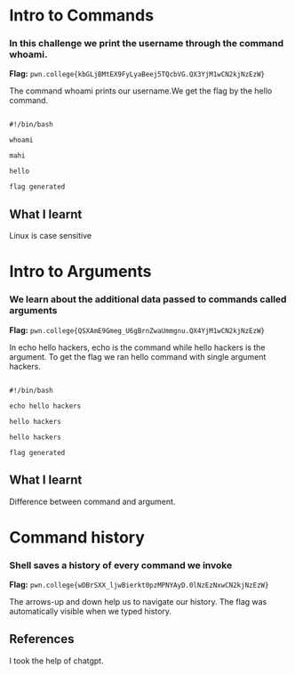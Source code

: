# Intro to Commands

### In this challenge we print the username through the command whoami.
**Flag:**  `pwn.college{kbGLjBMtEX9FyLyaBeej5TQcbVG.QX3YjM1wCN2kjNzEzW}`

The command whoami prints our username.We get the flag by the hello command. 

```

#!/bin/bash

whoami

mahi

hello

flag generated

```

## What I learnt

Linux is case sensitive 


# Intro to Arguments

### We learn about the additional data passed to commands called arguments
**Flag:**  `pwn.college{QSXAmE9Gmeg_U6gBrnZwaUmmgnu.QX4YjM1wCN2kjNzEzW}`

In echo hello hackers, echo is the command while hello hackers is the argument. To get the flag we ran hello command with single argument hackers.
```

#!/bin/bash

echo hello hackers

hello hackers

hello hackers

flag generated

```

## What I learnt

Difference between command and argument.



# Command history

### Shell saves a history of every command we invoke
**Flag:** `pwn.college{wDBrSXX_ljwBierkt0pzMPNYAyD.0lNzEzNxwCN2kjNzEzW}`

The arrows-up and down help us to navigate our history. The flag was automatically visible when we typed history.

## References 

I took the help of chatgpt.


